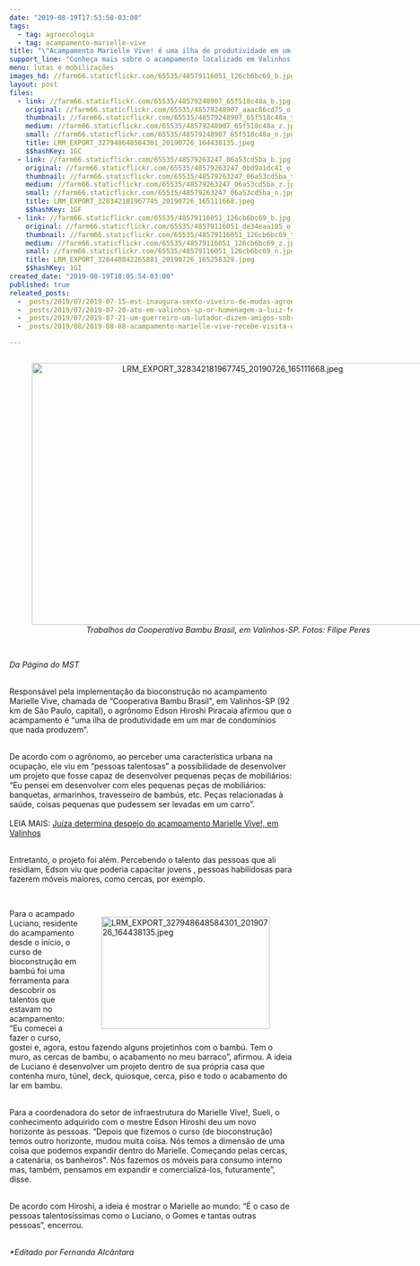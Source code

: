 ```yaml
---
date: "2019-08-19T17:53:58-03:00"
tags:
  - tag: agroecologia
  - tag: acampamento-marielle-vive
title: "\"Acampamento Marielle Vive! é uma ilha de produtividade em um mar de condomínios\""
support_line: "Conheça mais sobre o acampamento localizado em Valinhos, em SP"
menu: lutas e mobilizações
images_hd: //farm66.staticflickr.com/65535/48579116051_126cb6bc69_b.jpg
layout: post
files:
  - link: //farm66.staticflickr.com/65535/48579248907_65f518c48a_b.jpg
    original: //farm66.staticflickr.com/65535/48579248907_aaac86cd75_o.jpg
    thumbnail: //farm66.staticflickr.com/65535/48579248907_65f518c48a_t.jpg
    medium: //farm66.staticflickr.com/65535/48579248907_65f518c48a_z.jpg
    small: //farm66.staticflickr.com/65535/48579248907_65f518c48a_n.jpg
    title: LRM_EXPORT_327948648584301_20190726_164438135.jpeg
    $$hashKey: 1GC
  - link: //farm66.staticflickr.com/65535/48579263247_06a53cd5ba_b.jpg
    original: //farm66.staticflickr.com/65535/48579263247_0bd9a1dc41_o.jpg
    thumbnail: //farm66.staticflickr.com/65535/48579263247_06a53cd5ba_t.jpg
    medium: //farm66.staticflickr.com/65535/48579263247_06a53cd5ba_z.jpg
    small: //farm66.staticflickr.com/65535/48579263247_06a53cd5ba_n.jpg
    title: LRM_EXPORT_328342181967745_20190726_165111668.jpeg
    $$hashKey: 1GF
  - link: //farm66.staticflickr.com/65535/48579116051_126cb6bc69_b.jpg
    original: //farm66.staticflickr.com/65535/48579116051_de34eaa105_o.jpg
    thumbnail: //farm66.staticflickr.com/65535/48579116051_126cb6bc69_t.jpg
    medium: //farm66.staticflickr.com/65535/48579116051_126cb6bc69_z.jpg
    small: //farm66.staticflickr.com/65535/48579116051_126cb6bc69_n.jpg
    title: LRM_EXPORT_328448842265881_20190726_165258329.jpeg
    $$hashKey: 1GI
created_date: "2019-08-19T18:05:54-03:00"
published: true
releated_posts:
  - _posts/2019/07/2019-07-15-mst-inaugura-sexto-viveiro-de-mudas-agroecologicas-em-mg.md
  - _posts/2019/07/2019-07-20-ato-em-valinhos-sp-or-homenagem-a-luiz-ferreira-da-costa.md
  - _posts/2019/07/2019-07-21-um-guerreiro-um-lutador-dizem-amigos-sobre-sem-terra-atropelado-durante-ato.md
  - _posts/2019/08/2019-08-08-acampamento-marielle-vive-recebe-visita-de-representantes-do-mp-e-condep.md

---
```

<div style="text-align:center">
<figure class="image" style="display:inline-block"><img alt="LRM_EXPORT_328342181967745_20190726_165111668.jpeg" height="467" src="//farm66.staticflickr.com/65535/48579263247_06a53cd5ba_b.jpg" width="700" />
<figcaption><em>Trabalhos da Cooperativa Bambu Brasil, em Valinhos-SP. Fotos: Filipe Peres</em></figcaption>
</figure>
</div>

<p><br />
<em>Da P&aacute;gina do MST</em><br />
&nbsp;</p>

<p>Respons&aacute;vel pela implementa&ccedil;&atilde;o da bioconstru&ccedil;&atilde;o no acampamento Marielle Vive, chamada de &ldquo;Cooperativa Bambu Brasil&quot;, em Valinhos-SP (92 km de S&atilde;o Paulo, capital), o agr&ocirc;nomo Edson Hiroshi Piracaia afirmou que o acampamento &eacute; &ldquo;uma ilha de produtividade em um mar de condom&iacute;nios que nada produzem&rdquo;.</p>

<p><br />
De acordo com o agr&ocirc;nomo, ao perceber uma caracter&iacute;stica urbana na ocupa&ccedil;&atilde;o, ele viu em &ldquo;pessoas talentosas&rdquo; a possibilidade de desenvolver um projeto que fosse capaz de desenvolver pequenas pe&ccedil;as de mobili&aacute;rios: &ldquo;Eu pensei em desenvolver com eles pequenas pe&ccedil;as de mobili&aacute;rios: banquetas, armarinhos, travesseiro de bamb&uacute;s, etc.&nbsp;Pe&ccedil;as relacionadas &agrave; sa&uacute;de, coisas pequenas que pudessem ser levadas em um carro&rdquo;.<br />
<br />
LEIA MAIS:&nbsp;<a href="https://www.mst.org.br/2019/08/13/juiza-determina-despejo-do-acampamento-marielle-vive-em-valinhos.html">Ju&iacute;za determina despejo do acampamento Marielle Vive!, em Valinhos</a></p>

<p><br />
Entretanto, o projeto foi al&eacute;m. Percebendo o talento das pessoas que ali residiam, Edson viu que poderia capacitar jovens , pessoas habilidosas para fazerem m&oacute;veis maiores, como cercas, por exemplo.</p>

<p>&nbsp;</p>

<figure class="image" style="float:right"><img alt="LRM_EXPORT_327948648584301_20190726_164438135.jpeg" height="200" src="//farm66.staticflickr.com/65535/48579248907_65f518c48a_b.jpg" width="300" />
<figcaption></figcaption>
</figure>

<p>Para o acampado Luciano, residente do acampamento desde o in&iacute;cio, o curso de bioconstru&ccedil;&atilde;o em bamb&uacute; foi uma ferramenta para descobrir os talentos que estavam no acampamento: &ldquo;Eu comecei a fazer o curso, gostei e, agora, estou fazendo alguns projetinhos com o bamb&uacute;. Tem o muro, as cercas de bambu, o acabamento no meu barraco&rdquo;, afirmou. A ideia de Luciano &eacute; desenvolver um projeto dentro de sua pr&oacute;pria casa que contenha muro, t&uacute;nel, deck, quiosque, cerca, piso e todo o acabamento do lar em bambu.</p>

<p><br />
Para a coordenadora do setor de infraestrutura do Marielle Vive!, Sueli, o conhecimento adquirido com o mestre Edson Hiroshi deu um novo horizonte &agrave;s pessoas. &ldquo;Depois que fizemos o curso (de bioconstru&ccedil;&atilde;o) temos outro horizonte, mudou muita coisa. N&oacute;s temos a dimens&atilde;o de uma coisa que podemos expandir dentro do Marielle. Come&ccedil;ando pelas cercas, a caten&aacute;ria, os banheiros&quot;. N&oacute;s fazemos os m&oacute;veis para consumo interno mas, tamb&eacute;m, pensamos em expandir e comercializ&aacute;-los, futuramente&rdquo;, disse.</p>

<p><br />
De acordo com Hiroshi, a ideia &eacute; mostrar o Marielle ao mundo: &ldquo;&Eacute; o caso de pessoas talentos&iacute;ssimas como o Luciano, o Gomes e tantas outras pessoas&rdquo;, encerrou.&nbsp;</p>

<p><br />
<em>*Editado por Fernanda Alc&acirc;ntara</em></p>
